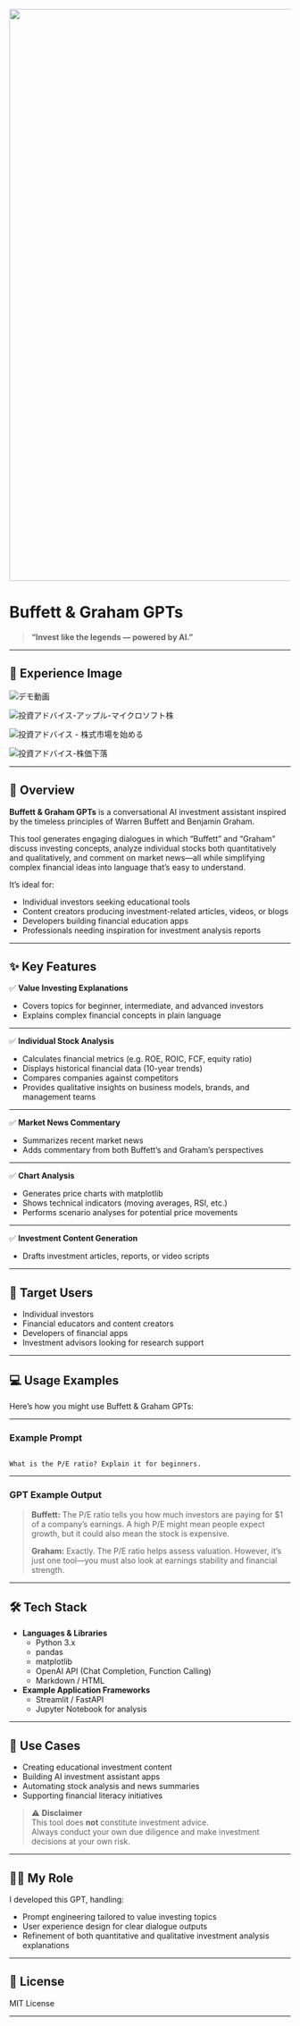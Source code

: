 <p align="center">
<img width="1536" height="1024" alt="投資の伝説たちの知恵を、AIの力で。" src="https://github.com/user-attachments/assets/fcca5568-451f-4a23-8da7-8f12697dfa62" />
</p>

# Buffett & Graham GPTs

> **“Invest like the legends — powered by AI.”**

---

## 📸 **Experience Image**
![デモ動画](https://github.com/TomoAIDayori/Buffett-Graham-GPTs/blob/main/English/Demo%20Movie.gif)

![投資アドバイス-アップル-マイクロソフト株](https://github.com/TomoAIDayori/Buffett-Graham-GPTs/blob/main/English/investment-advice-apple-microsoft-stock.jpeg)

![投資アドバイス - 株式市場を始める](https://github.com/TomoAIDayori/Buffett-Graham-GPTs/blob/main/English/investment-advice-starting-stock-market.jpeg)

![投資アドバイス-株価下落](https://github.com/TomoAIDayori/Buffett-Graham-GPTs/blob/main/English/investment-advice-stock-drop.jpeg)

---

## 📌 Overview

**Buffett & Graham GPTs** is a conversational AI investment assistant inspired by the timeless principles of Warren Buffett and Benjamin Graham.

This tool generates engaging dialogues in which “Buffett” and “Graham” discuss investing concepts, analyze individual stocks both quantitatively and qualitatively, and comment on market news—all while simplifying complex financial ideas into language that’s easy to understand.

It’s ideal for:

- Individual investors seeking educational tools
- Content creators producing investment-related articles, videos, or blogs
- Developers building financial education apps
- Professionals needing inspiration for investment analysis reports

---

## ✨ Key Features

✅ **Value Investing Explanations**

- Covers topics for beginner, intermediate, and advanced investors
- Explains complex financial concepts in plain language

---

✅ **Individual Stock Analysis**

- Calculates financial metrics (e.g. ROE, ROIC, FCF, equity ratio)
- Displays historical financial data (10-year trends)
- Compares companies against competitors
- Provides qualitative insights on business models, brands, and management teams

---

✅ **Market News Commentary**

- Summarizes recent market news
- Adds commentary from both Buffett’s and Graham’s perspectives

---

✅ **Chart Analysis**

- Generates price charts with matplotlib
- Shows technical indicators (moving averages, RSI, etc.)
- Performs scenario analyses for potential price movements

---

✅ **Investment Content Generation**

- Drafts investment articles, reports, or video scripts

---

## 🎯 Target Users

- Individual investors
- Financial educators and content creators
- Developers of financial apps
- Investment advisors looking for research support

---

## 💻 Usage Examples

Here’s how you might use Buffett & Graham GPTs:

---

### Example Prompt

```

What is the P/E ratio? Explain it for beginners.

````

---

### GPT Example Output

> **Buffett:** The P/E ratio tells you how much investors are paying for $1 of a company’s earnings. A high P/E might mean people expect growth, but it could also mean the stock is expensive.  
>  
> **Graham:** Exactly. The P/E ratio helps assess valuation. However, it’s just one tool—you must also look at earnings stability and financial strength.

---

## 🛠️ Tech Stack

- **Languages & Libraries**
  - Python 3.x
  - pandas
  - matplotlib
  - OpenAI API (Chat Completion, Function Calling)
  - Markdown / HTML
- **Example Application Frameworks**
  - Streamlit / FastAPI
  - Jupyter Notebook for analysis

---

## 🚀 Use Cases

- Creating educational investment content
- Building AI investment assistant apps
- Automating stock analysis and news summaries
- Supporting financial literacy initiatives

> ⚠ **Disclaimer**  
> This tool does **not** constitute investment advice.  
> Always conduct your own due diligence and make investment decisions at your own risk.

---

## 👨‍💻 My Role

I developed this GPT, handling:

* Prompt engineering tailored to value investing topics
* User experience design for clear dialogue outputs
* Refinement of both quantitative and qualitative investment analysis explanations

---

## 📄 License

MIT License

---
